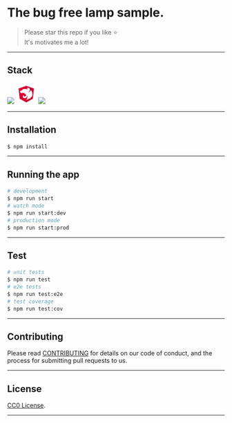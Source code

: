 # The bug free lamp sample.

> Please star this repo if you like ⭐ <br>
> It's motivates me a lot!

---
## Stack

  <a href="https://www.typescriptlang.org/"><img src="https://img.icons8.com/color/50/000000/typescript.png"/></a>
  <a href="https://www.typescriptlang.org/"><img style="width: 48px;" src="shield.png"/></a>
  <a href="#"><img src="https://img.icons8.com/color/48/000000/docker.png"/></a>

---
## Installation
```bash
$ npm install
```
---
## Running the app

```bash
# development
$ npm run start
# watch mode
$ npm run start:dev
# production mode
$ npm run start:prod
```
---
## Test

```bash
# unit tests
$ npm run test
# e2e tests
$ npm run test:e2e
# test coverage
$ npm run test:cov
```
---
## Contributing

Please read [CONTRIBUTING](CONTRIBUTING.md) for details on our code of conduct, and the process for submitting pull requests to us.

---
## License

[CC0 License](LICENSE).

---
